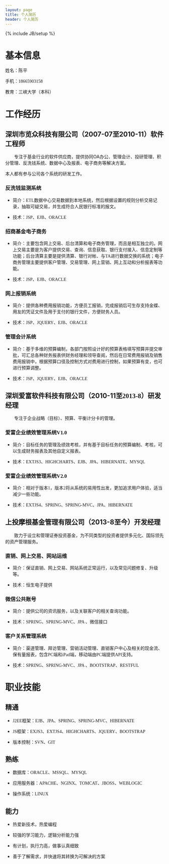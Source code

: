 ```yaml
---
layout: page
title: 个人简历
header: 个人简历
---
```

{% include JB/setup %}

<h1>
    <span style="font-family:&#39;微软雅黑&#39;,&#39;sans-serif&#39;">基本信息</span>
</h1>
<p>
    <span style="font-family:&#39;微软雅黑&#39;,&#39;sans-serif&#39;">姓名：陈平</span>
</p>
<p>
    <span style="font-family:&#39;微软雅黑&#39;,&#39;sans-serif&#39;">手机：18665903158</span>
</p>
<p>
    <span style="font-family:&#39;微软雅黑&#39;,&#39;sans-serif&#39;">教育：三峡大学（本科）</span>
</p>
<h1>
    <span style="font-family:&#39;微软雅黑&#39;,&#39;sans-serif&#39;">工作经历</span>
</h1>
<h2>
    <span style="font-family:&#39;微软雅黑&#39;,&#39;sans-serif&#39;">深圳市览众科技有限公司（</span>2007-07<span style="font-family:&#39;微软雅黑&#39;,&#39;sans-serif&#39;">至</span>2010-11<span style="font-family:&#39;微软雅黑&#39;,&#39;sans-serif&#39;">）软件工程师</span>
</h2>
<p style="text-indent:28px">
    <span style="font-family:&#39;微软雅黑&#39;,&#39;sans-serif&#39;">专注于基金行业的软件供应商，提供协同</span>OA<span style="font-family:&#39;微软雅黑&#39;,&#39;sans-serif&#39;">办公、管理会计、投研管理、积分管理、反洗钱系统、数据中心及报表、电子商务等解决方案。</span>
</p>
<p>
    <span style="font-family:&#39;微软雅黑&#39;,&#39;sans-serif&#39;">本人都有参与公司各个系统的研发工作。</span>
</p>
<h3>
    <span style="font-family:&#39;微软雅黑&#39;,&#39;sans-serif&#39;">反洗钱监测系统</span>
</h3>
<ul style="list-style-type: disc;" class=" list-paddingleft-2">
    <li>
        <p>
            <span style="font-family:&#39;微软雅黑&#39;,&#39;sans-serif&#39;">简介：ETL数据中心交易数据到本地系统，然后根据设置的规则分析交易记录，抽取可疑交易，并生成符合人民银行标准的报文。</span>
        </p>
    </li>
    <li>
        <p>
            <span style="font-family:&#39;微软雅黑&#39;,&#39;sans-serif&#39;">技术：JSP、EJB、ORACLE</span>
        </p>
    </li>
</ul>
<h3>
    <span style="font-family:&#39;微软雅黑&#39;,&#39;sans-serif&#39;">招商基金电子商务</span>
</h3>
<ul style="list-style-type: disc;" class=" list-paddingleft-2">
    <li>
        <p>
            <span style="font-family:&#39;微软雅黑&#39;,&#39;sans-serif&#39;">简介：主要包含网上交易、后台清算和电子商务管理，而且是相互独立的。网上交易主要是为客户提供交易、查询、信息获取、银行支付接入、信息定制等功能；后台清算主要是提供清算、银行对帐、与TA进行数据交换的系统；电子商务管理主要提供客户管理、交易管理、网上营销、网上互动和分析报表等功能。</span>
        </p>
    </li>
    <li>
        <p>
            <span style="font-family:&#39;微软雅黑&#39;,&#39;sans-serif&#39;">技术：</span><span style="font-family:&#39;微软雅黑&#39;,&#39;sans-serif&#39;">JSP</span><span style="font-family:&#39;微软雅黑&#39;,&#39;sans-serif&#39;">、EJB、ORACLE</span>
        </p>
    </li>
</ul>
<h3>
    <span style="font-family:&#39;微软雅黑&#39;,&#39;sans-serif&#39;">网上报销系统</span>
</h3>
<ul style="list-style-type: disc;" class=" list-paddingleft-2">
    <li>
        <p>
            <span style="font-family:&#39;微软雅黑&#39;,&#39;sans-serif&#39;">简介：提供各种费用报销功能，方便员工报销，完成报销后可生存支持金蝶、用友的凭证文件及用于支付的银行文件，方便财务人员。</span>
        </p>
    </li>
    <li>
        <p>
            <span style="font-family:&#39;微软雅黑&#39;,&#39;sans-serif&#39;">技术：JSP、JQUERY、EJB、ORACLE</span>
        </p>
    </li>
</ul>
<h3>
    <span style="font-family:&#39;微软雅黑&#39;,&#39;sans-serif&#39;">管理会计系统</span>
</h3>
<ul style="list-style-type: disc;" class=" list-paddingleft-2">
    <li>
        <p>
            <span style="font-family:&#39;微软雅黑&#39;,&#39;sans-serif&#39;">简介：基于多维的预算编制，各部门按照设计好的预算表格填写预算并提交审批，可汇总各种财务报表供财务经理和领导查阅，然后在日常费用报销及销售费用报销中，根据预算口径及控制方式对费用进行控制，如果预算有变，也可进行预算调整。</span>
        </p>
    </li>
    <li>
        <p>
            <span style="font-family:&#39;微软雅黑&#39;,&#39;sans-serif&#39;">技术：JSP、JQUERY、EJB、ORACLE</span>
        </p>
    </li>
</ul>
<h2>
    <span style="font-family:&#39;微软雅黑&#39;,&#39;sans-serif&#39;">深圳爱富软件科技有限公司（</span>2010-11<span style="font-family:&#39;微软雅黑&#39;,&#39;sans-serif&#39;">至2013-8）研发经理</span>
</h2>
<p style="text-indent:28px">
    <span style="font-family:&#39;微软雅黑&#39;,&#39;sans-serif&#39;">专注于企业战略（目标）、预算、平衡计分卡的管理。</span>
</p>
<h3>
    <span style="font-family:&#39;微软雅黑&#39;,&#39;sans-serif&#39;">爱富</span><span style="font-family:&#39;微软雅黑&#39;,&#39;sans-serif&#39;">企业</span><span style="font-family:&#39;微软雅黑&#39;,&#39;sans-serif&#39;">绩效</span><span style="font-family:&#39;微软雅黑&#39;,&#39;sans-serif&#39;">管理</span><span style="font-family:&#39;微软雅黑&#39;,&#39;sans-serif&#39;">系统V1.0</span>
</h3>
<ul style="list-style-type: disc;" class=" list-paddingleft-2">
    <li>
        <p>
            <span style="font-family:&#39;微软雅黑&#39;,&#39;sans-serif&#39;">简介：目标任务的管理及绩效考核，并有基于目标任务的预算编制、考核，可以生成财务报表及其他自定义报表。</span>
        </p>
    </li>
    <li>
        <p>
            <span style="font-family:&#39;微软雅黑&#39;,&#39;sans-serif&#39;">技术：EXTJS3、HIGHCHARTS、EJB、JPA、HIBERNATE、MYSQL</span>
        </p>
    </li>
</ul>
<h3>
    <span style="font-family:&#39;微软雅黑&#39;,&#39;sans-serif&#39;">爱富</span><span style="font-family:&#39;微软雅黑&#39;,&#39;sans-serif&#39;">企业绩效管理系统V2.0</span>
</h3>
<ul style="list-style-type: disc;" class=" list-paddingleft-2">
    <li>
        <p>
            <span style="font-family:&#39;微软雅黑&#39;,&#39;sans-serif&#39;">简介：相对于版本1，版本2将从系统的易用性出发，更加追求用户体验，适当减少一些功能。</span>
        </p>
    </li>
    <li>
        <p>
            <span style="font-family:&#39;微软雅黑&#39;,&#39;sans-serif&#39;">技术：EXTJS4、SPRING、SPRING-MVC、JPA、HIBERNATE</span>
        </p>
    </li>
</ul>
<h2>
    <span style="font-family:&#39;微软雅黑&#39;,&#39;sans-serif&#39;">上投摩根基金管理有限公司（</span>2013-8<span style="font-family:&#39;微软雅黑&#39;,&#39;sans-serif&#39;">至今）开发经理</span>
</h2>
<p style="text-indent:28px">
    <span style="font-family:&#39;微软雅黑&#39;,&#39;sans-serif&#39;">致力于设立和管理证券投资基金，为不同类型的投资者提供多元化、国际领先的资产管理服务。</span>
</p>
<h3>
    <span style="font-family:&#39;微软雅黑&#39;,&#39;sans-serif&#39;">直销、网上交易、网站运维</span>
</h3>
<ul style="list-style-type: disc;" class=" list-paddingleft-2">
    <li>
        <p>
            <span style="font-family:&#39;微软雅黑&#39;,&#39;sans-serif&#39;">简介：保证直销、网上交易、网站系统正常运行，以及常见问题修复、升级等。</span>
        </p>
    </li>
    <li>
        <p>
            <span style="font-family:&#39;微软雅黑&#39;,&#39;sans-serif&#39;">技术：恒生电子提供</span>
        </p>
    </li>
</ul>
<h3>
    <span style="font-family:&#39;微软雅黑&#39;,&#39;sans-serif&#39;">微信公共账号</span>
</h3>
<ul style="list-style-type: disc;" class=" list-paddingleft-2">
    <li>
        <p>
            <span style="font-family:&#39;微软雅黑&#39;,&#39;sans-serif&#39;">简介：提供公司的资讯服务，以及关联客户的相关查询功能。</span>
        </p>
    </li>
    <li>
        <p>
            <span style="font-family:&#39;微软雅黑&#39;,&#39;sans-serif&#39;">技术：SPRING、SPRING-MVC、JPA 、微信接口</span>
        </p>
    </li>
</ul>
<h3>
    <span style="font-family:&#39;微软雅黑&#39;,&#39;sans-serif&#39;">客户关系管理系统</span>
</h3>
<ul style="list-style-type: disc;" class=" list-paddingleft-2">
    <li>
        <p>
            <span style="font-family:&#39;微软雅黑&#39;,&#39;sans-serif&#39;">简介：渠道管理、拜访管理、营销活动管理、直销客户中心及相关的现金流、保有量报表，包含PC端和iPad端，移动端由PC端提供API支持。</span>
        </p>
    </li>
    <li>
        <p>
            <span style="font-family:&#39;微软雅黑&#39;,&#39;sans-serif&#39;">技术：SPRING、SPRING-MVC、JPA 、BOOTSTRAP、RESTFUL</span>
        </p>
    </li>
</ul>
<h1>
    <span style="font-family:&#39;微软雅黑&#39;,&#39;sans-serif&#39;">职业技能</span>
</h1>
<h2>
    <span style="font-family:&#39;微软雅黑&#39;,&#39;sans-serif&#39;">精通</span>
</h2>
<ul style="list-style-type: disc;" class=" list-paddingleft-2">
    <li>
        <p>
            <span style="font-family:&#39;微软雅黑&#39;,&#39;sans-serif&#39;">J2EE</span><span style="font-family:&#39;微软雅黑&#39;,&#39;sans-serif&#39;">框架：EJB、JPA、SPRING、SPRING-MVC、HIBERNATE</span>
        </p>
    </li>
    <li>
        <p>
            <span style="font-family:&#39;微软雅黑&#39;,&#39;sans-serif&#39;">JS</span><span style="font-family:&#39;微软雅黑&#39;,&#39;sans-serif&#39;">框架：EXJS3、EXTJS4、HIGHCHARTS、JQUERY、BOOTSTRAP</span>
        </p>
    </li>
    <li>
        <p>
            <span style="font-family:&#39;微软雅黑&#39;,&#39;sans-serif&#39;">版本控制：SVN、GIT</span>
        </p>
    </li>
</ul>
<h2>
    <span style="font-family:&#39;微软雅黑&#39;,&#39;sans-serif&#39;">熟练</span>
</h2>
<ul style="list-style-type: disc;" class=" list-paddingleft-2">
    <li>
        <p>
            <span style="font-family:&#39;微软雅黑&#39;,&#39;sans-serif&#39;">数据库：ORACLE、MSSQL、MYSQL</span>
        </p>
    </li>
    <li>
        <p>
            <span style="font-family:&#39;微软雅黑&#39;,&#39;sans-serif&#39;">应用服务器：APACHE、NGINX、TOMCAT、JBOSS、WEBLOGIC</span>
        </p>
    </li>
    <li>
        <p>
            <span style="font-family:&#39;微软雅黑&#39;,&#39;sans-serif&#39;">操作系统：LINUX</span>
        </p>
    </li>
</ul>
<h2>
    <span style="font-family:&#39;微软雅黑&#39;,&#39;sans-serif&#39;">能力</span>
</h2>
<ul style="list-style-type: disc;" class=" list-paddingleft-2">
    <li>
        <p>
            <span style="font-family:&#39;微软雅黑&#39;,&#39;sans-serif&#39;">热爱新技术，热爱编程</span>
        </p>
    </li>
    <li>
        <p>
            <span style="font-family:&#39;微软雅黑&#39;,&#39;sans-serif&#39;">较强的学习能力，逻辑分析能力强</span>
        </p>
    </li>
    <li>
        <p>
            <span style="font-family:&#39;微软雅黑&#39;,&#39;sans-serif&#39;">有计划，执行力高，做事认真细致</span>
        </p>
    </li>
    <li>
        <p>
            <span style="font-family:&#39;微软雅黑&#39;,&#39;sans-serif&#39;">善于了解需求，并快速将其转换为可解决的方案</span>
        </p>
    </li>
</ul>
<p>
    <br/>
</p>